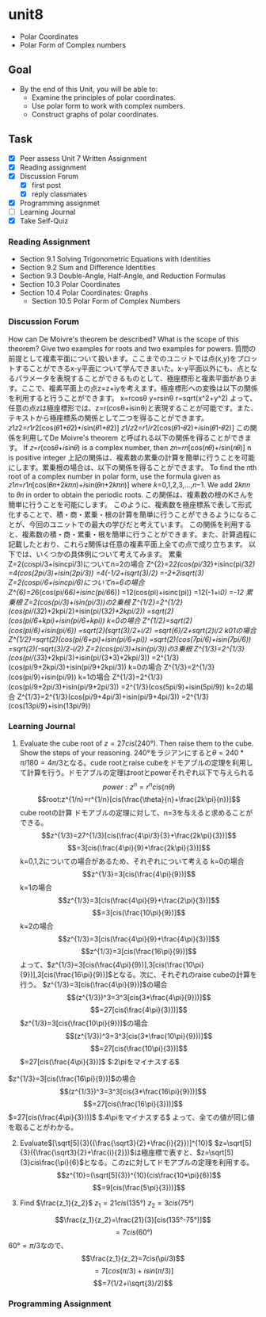 # unit8

- Polar Coordinates
- Polar Form of Complex numbers

## Goal

- By the end of this Unit, you will be able to:
  - Examine the principles of polar coordinates.
  - Use polar form to work with complex numbers.
  - Construct graphs of polar coordinates.

## Task

- [x] Peer assess Unit 7 Written Assignment
- [x] Reading assignment
- [x] Discussion Forum
  - [x] first post
  - [x] reply classmates
- [x] Programming assignmet
- [ ] Learning Journal
- [x] Take Self-Quiz

### Reading Assignment

- Section 9.1 Solving Trigonometric Equations with Identities
- Section 9.2 Sum and Difference Identities
- Section 9.3 Double-Angle, Half-Angle, and Reduction Formulas
- Section 10.3 Polar Coordinates
- Section 10.4 Polar Coordinates: Graphs
  - Section 10.5 Polar Form of Complex Numbers

### Discussion Forum

How can De Moivre's theorem be described? What is the scope of this theorem? Give two examples for roots and two examples for powers.
質問の前提として複素平面について扱います。ここまでのユニットでは点(x,y)をプロットすることができるx-y平面について学んできまいた。x-y平面以外にも、点となるパラメータを表現することができるものとして、極座標形と複素平面があります。ここで、複素平面上の点z=z+iyを考えます。極座標形への変換は以下の関係を利用すると行うことができます。
x=rcosθ
y=rsinθ
r=sqrt(x^2+y^2)
よって、任意の点zは極座標形では、z=r(cosθ+isinθ)と表現することが可能です。また、テキストから極座標系の関係として二つを得ることができます。
𝑧1𝑧2=𝑟1𝑟2[cos(𝜃1+𝜃2)+𝑖sin(𝜃1+𝜃2)]
𝑧1/𝑧2=𝑟1/𝑟2[cos(𝜃1-𝜃2)+𝑖sin(𝜃1-𝜃2)]
この関係を利用してDe Moivre's theorem と呼ばれる以下の関係を得ることができます。
If 𝑧=𝑟(cos𝜃+𝑖sin𝜃) is a complex number, then
𝑧𝑛=𝑟𝑛[cos(𝑛𝜃)+𝑖sin(𝑛𝜃)]
n is positive integer
上記の関係は、複素数の累乗の計算を簡単に行うことを可能にします。累乗根の場合は、以下の関係を得ることができます。
To find the 𝑛th root of a complex number in polar form, use the formula given as
𝑧1𝑛=𝑟1𝑛[cos(𝜃𝑛+2𝑘𝜋𝑛)+𝑖sin(𝜃𝑛+2𝑘𝜋𝑛)]
where 𝑘=0,1,2,3,...,𝑛−1. We add 2𝑘𝜋𝑛 to 𝜃𝑛 in order to obtain the periodic roots.
この関係は、複素数の根のKさんを簡単に行うことを可能にします。
このように、複素数を極座標系で表して形式化することで、積・商・累乗・根の計算を簡単に行うことができるようになることが、今回のユニットでの最大の学びだと考えています。
この関係を利用すると、複素数の積・商・累乗・根を簡単に行うことができます。また、計算過程に記載したとおり、これらz関係は任意の複素平面上全ての点で成り立ちます。
以下では、いくつかの具体例について考えてみます。
累乗
Z=2(cospi/3+isincpi/3)についてn=2の場合
Z^{2}=2*2(cos(pi/3*2)+isinc(pi/3*2)
=4(cos(2pi/3)+isin(2pi/3))
=4(-1/2+isqrt(3)/2)
=-2+2isqrt(3)
Z=2(cospi/6+isincpi/6)についてn=6の場合
Z^{6}=2*6(cos(pi/6*6)+isinc(pi/6*6))
=12(cos(pi)+isinc(pi))
=12(-1+i*0)
=-12
累乗根
Z=2(cos(pi/3)+isin(pi/3))の2乗根
Z^{1/2}=2^{1/2}(cos(pi/(3*2)+2kpi/2)+isin(pi/(3*2)+2kpi/2))
=sqrt(2)(cos(pi/6+kpi)+isin(pi/6+kpi))
k=0の場合
Z^{1/2}=sqrt(2)(cos(pi/6)+isin(pi/6))
=sqrt(2)(sqrt(3)/2+i/2)
=sqrt(6)/2+sqrt(2)i/2
k01の場合
Z^{1/2}=sqrt(2)(cos(pi/6+pi)+isin(pi/6+pi))
=sqrt(2)(cos(7pi/6)+isin(7pi/6))
=sqrt(2)(-sqrt(3)/2-i/2)
Z=2(cos(pi/3)+isin(pi/3))の3乗根
Z^{1/3}=2^{1/3}(cos(pi/(3*3)+2kpi/3)+isin(pi/(3*3)+2kpi/3))
=2^{1/3}(cos(pi/9+2kpi/3)+isin(pi/9+2kpi/3))
k=0の場合
Z^{1/3}=2^{1/3}(cos(pi/9)+isin(pi/9))
k=1の場合
Z^{1/3}=2^{1/3}(cos(pi/9+2pi/3)+isin(pi/9+2pi/3))
=2^{1/3}(cos(5pi/9)+isin(5pi/9))
k=2の場合
Z^{1/3}=2^{1/3}(cos(pi/9+4pi/3)+isin(pi/9+4pi/3))
=2^{1/3}(cos(13pi/9)+isin(13pi/9))

### Learning Journal

1. Evaluate the cube root of $z=27cis(240°)$. Then raise them to the cube. Show the steps of your reasoning.
240°をラジアンにすると$θ=240* \pi/180=4 \pi /3$となる。cude rootとraise cubeをドモアブルの定理を利用して計算を行う。ドモアブルの定理はrootとpowerそれぞれ以下で与えられる
$$power:z^n=r^ncis(n\theta)$$
$$root:z^{1/n}=r^{1/n}[cis(\frac{\theta}{n}+\frac{2k\pi}{n})]$$
cube rootの計算
ドモアブルの定理に対して、n=3を与えると求めることができる。
$$z^{1/3}=27^{1/3}[cis(\frac{4\pi/3}{3}+\frac{2k\pi}{3})]$$
$$=3[cis(\frac{4\pi}{9}+\frac{2k\pi}{3})]$$
k=0,1,2についての場合があるため、それぞれについて考える
k=0の場合
$$z^{1/3}=3[cis(\frac{4\pi}{9})]$$
k=1の場合
$$z^{1/3}=3[cis(\frac{4\pi}{9}+\frac{2\pi}{3})]$$
$$=3[cis(\frac{10\pi}{9})]$$
k=2の場合
$$z^{1/3}=3[cis(\frac{4\pi}{9}+\frac{4\pi}{3})]$$
$$z^{1/3}=3[cis(\frac{16\pi}{9})]$$
よって、$z^{1/3}=3[cis(\frac{4\pi}{9})],3[cis(\frac{10\pi}{9})],3[cis(\frac{16\pi}{9})]$となる。次に、それぞれのraise cubeの計算を行う。
$z^{1/3}=3[cis(\frac{4\pi}{9})]$の場合
$$(z^{1/3})^3=3^3[cis(3*\frac{4\pi}{9}))]$$
$$=27[cis(\frac{4\pi}{3}))]$$
$z^{1/3}=3[cis(\frac{10\pi}{9})]$の場合
$$(z^{1/3})^3=3^3[cis(3*\frac{10\pi}{9}))]$$
$$=27[cis(\frac{10\pi}{3})]$$
$=27[cis(\frac{4\pi}{3})]$ $:2\piをマイナスする$

$z^{1/3}=3[cis(\frac{16\pi}{9})]$の場合
$$(z^{1/3})^3=3^3[cis(3*\frac{16\pi}{9}))]$$
$$=27[cis(\frac{16\pi}{3}))]$$
$=27[cis(\frac{4\pi}{3}))]$ $:4\piをマイナスする$
よって、全ての値が同じ値を取ることがわかる。

2. Evaluate$[\sqrt[5]{3}({\frac{\sqrt3}{2}+\frac{i}{2}})]^{10}$
$z=\sqrt[5]{3}({\frac{\sqrt3}{2}+\frac{i}{2}})$は極座標で表すと、$z=\sqrt[5]{3}cis\frac{\pi}{6}$となる。このzに対してドモアブルの定理を利用する。
$$z^{10}=(\sqrt[5]{3})^{10}(cis\frac{10*\pi}{6})$$
$$=9[cis(\frac{5\pi}{3}))]$$

3. Find $\frac{z_1}{z_2}$
$z_1=21cis(135°)$ $z_2=3cis(75°)$

$$\frac{z_1}{z_2}=\frac{21}{3}[cis(135°-75°)]$$
$$=7cis(60°)$$
$60°=\pi/3$なので、
$$\frac{z_1}{z_2}=7cis(\pi/3)$$
$$=7[cos(\pi/3)+isin(\pi/3)]$$
$$=7(1/2+i\sqrt{3}/2)$$

### Programming Assignment
